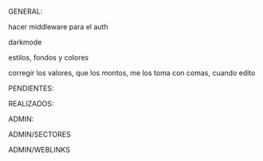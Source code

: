GENERAL:

hacer middleware para el auth

darkmode

estilos, fondos y colores

corregir los valores, que los montos, me los toma con comas, cuando edito

PENDIENTES:

REALIZADOS:

ADMIN:

ADMIN/SECTORES


ADMIN/WEBLINKS

